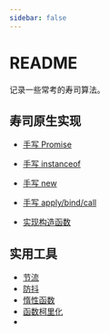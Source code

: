 ```yaml
---
sidebar: false
---
```


# README

记录一些常考的寿司算法。

## 寿司原生实现
- [手写 Promise](/codes/4.手写Promise.md)
- [手写 instanceof](/codes/5.手写instanceof.md)
- [手写 new](/codes/2.手写new.md)
- [手写 apply/bind/call](/codes/3.手写apply_bind_call.md)

- [实现构造函数](/codes/1.构造函数与动态原型模式.md)

## 实用工具
- [节流]()
- [防抖]()
- [惰性函数]()
- [函数柯里化]()
- 